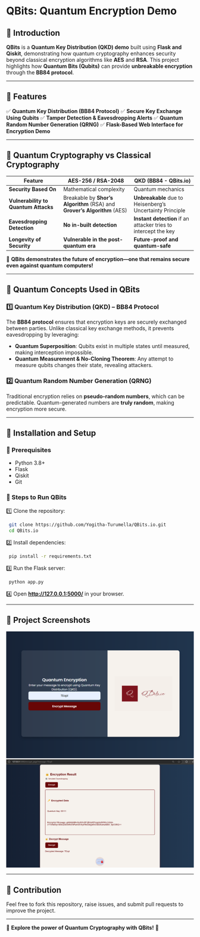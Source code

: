 # **QBits: Quantum Encryption Demo**

## **🔹 Introduction**
**QBits** is a **Quantum Key Distribution (QKD) demo** built using **Flask and Qiskit**, demonstrating how quantum cryptography enhances security beyond classical encryption algorithms like **AES** and **RSA**. This project highlights how **Quantum Bits (Qubits)** can provide **unbreakable encryption** through the **BB84 protocol**.

---

## **🔹 Features**
✅ **Quantum Key Distribution (BB84 Protocol)**
✅ **Secure Key Exchange Using Qubits**
✅ **Tamper Detection & Eavesdropping Alerts**
✅ **Quantum Random Number Generation (QRNG)**
✅ **Flask-Based Web Interface for Encryption Demo**

---

## **🔹 Quantum Cryptography vs Classical Cryptography**
| Feature          | AES-256 / RSA-2048       | QKD (BB84 - QBits.io) |
|-----------------|-------------------------|-----------------------|
| **Security Based On** | Mathematical complexity | Quantum mechanics |
| **Vulnerability to Quantum Attacks** | Breakable by **Shor’s Algorithm** (RSA) and **Grover’s Algorithm** (AES) | **Unbreakable** due to Heisenberg’s Uncertainty Principle |
| **Eavesdropping Detection** | **No in-built detection** | **Instant detection** if an attacker tries to intercept the key |
| **Longevity of Security** | **Vulnerable in the post-quantum era** | **Future-proof and quantum-safe** |

🚀 **QBits demonstrates the future of encryption—one that remains secure even against quantum computers!**

---

## **🔹 Quantum Concepts Used in QBits**

### **1️⃣ Quantum Key Distribution (QKD) – BB84 Protocol**  
The **BB84 protocol** ensures that encryption keys are securely exchanged between parties. Unlike classical key exchange methods, it prevents eavesdropping by leveraging:
- **Quantum Superposition**: Qubits exist in multiple states until measured, making interception impossible.
- **Quantum Measurement & No-Cloning Theorem**: Any attempt to measure qubits changes their state, revealing attackers.

### **2️⃣ Quantum Random Number Generation (QRNG)**
Traditional encryption relies on **pseudo-random numbers**, which can be predictable. Quantum-generated numbers are **truly random**, making encryption more secure.

---

## **🔹 Installation and Setup**
### **🔧 Prerequisites**
- Python 3.8+
- Flask
- Qiskit
- Git

### **📌 Steps to Run QBits**
1️⃣ Clone the repository:
```sh
 git clone https://github.com/Yogitha-Turumella/QBits.io.git
 cd QBits.io
```
2️⃣ Install dependencies:
```sh
 pip install -r requirements.txt
```
3️⃣ Run the Flask server:
```sh
 python app.py
```
4️⃣ Open **http://127.0.0.1:5000/** in your browser.

---

## **🔹 Project Screenshots**
![Quantum Key Distribution](screenshotss/output1.png)
![Secure Communication](screenshotss/output2.png)

---

## **🔹 Contribution**
Feel free to fork this repository, raise issues, and submit pull requests to improve the project.

---

🚀 **Explore the power of Quantum Cryptography with QBits!** 🔐

